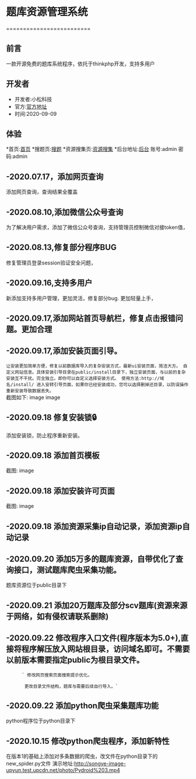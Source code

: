 # 题库资源管理系统
=========================
## 前言

一款开源免费的题库系统程序，依托于thinkphp开发，支持多用户
## 开发者
* 开发者:小松科技
* 官方:[官方地址](http://zy.xskj.store)
* 时间:2020-09-09
## 体验
*首页:[首页](http://zy.xskj.store)
*搜题页:[搜题](http://zy.xskj.store/public/index.php/search/search/searchindex.html)
*资源搜集页:[资源搜集](http://zy.xskj.store/public/index.php/collect.html)
*后台地址:[后台](http://zy.xskj.store/public/index.php/adminlogin.html)
  账号:admin
  密码:admin
## -2020.07.17，添加网页查询

添加网页查询，查询结果全覆盖

## -2020.08.10,添加微信公众号查询

为了解决用户需求，添加了微信公众号查询，支持管理员控制微信对接token值，

## -2020.08.13,修复部分程序BUG

修复管理员登录session验证安全问题，

## -2020.09.16,支持多用户

新添加支持多用户管理，更加灵活，修复部分bug. 更加轻量上手，

## -2020.09.17,添加网站首页导航栏，修复点击报错问题。更加合理

## -2020.09.17,添加安装页面引导。

`让安装更加简单方便，修复以前数据库导入的复杂安装方式，最新ui安装页面，简洁大方。 自定义网站信息。具体安装引导目录在public/install目录下，独立安装页面，与以前的复杂安装互不干扰。完全独立。即你可以自定义选择安装方式。 使用方法:http://域名/install/ 进入安转引导页面，如果你已经安装成功，您可以选择删掉还目录，以防误操作重新安装导致数据丢失。 `<br>截图如下: image image

## -2020.09.18 修复安装锁🔒

添加安装锁，防止程序重新安装。
## -2020.09.18 添加首页模板

截图: image

## -2020.09.18 添加安装许可页面

截图: image

## -2020.09.18 添加资源采集ip自动记录，添加资源ip自动记录

## -2020.09.20 添加5万多的题库资源，自带优化了查询接口，测试题库爬虫采集功能。

题库资源位于public目录下

## -2020.09.21 添加20万题库及部分scv题库(资源来源于网络，如有侵权请联系删除)

## -2020.09.22 修改程序入口文件(程序版本为5.0+),直接将程序解压放入网站根目录，访问域名即可。不需要以前版本需要指定public为根目录文件。

          ` 修改网页搜索页面搜索提示优化。

           更改目录文件结构，题库与需要后续自行导入。`
## -2020.09.22 添加python爬虫采集题库功能
python程序位于python目录下

## -2020.10.15 修改python爬虫程序，添加新特性
在版本1的基础上添加对多条数据的爬虫，改文件在python目录下的new_spider.py文件
演示地址:http://songye-image-upyun.test.upcdn.net/photo/Pydroid%203.mp4
